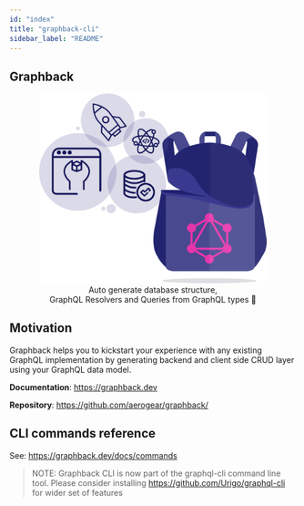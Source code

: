 ```yaml
---
id: "index"
title: "graphback-cli"
sidebar_label: "README"
---
```


## Graphback

<p align="center">
  <img width="400" src="https://raw.githubusercontent.com/aerogear/graphback/master/website/static/img/logo.png"/>
  <br/>
  Auto generate database structure, <br/>
  GraphQL Resolvers and Queries from GraphQL types 🚀
</p>

## Motivation 

Graphback helps you to kickstart your experience with any existing GraphQL implementation
by generating backend and client side CRUD layer using your GraphQL data model.

**Documentation**: https://graphback.dev

**Repository**: https://github.com/aerogear/graphback/

## CLI commands reference

See: https://graphback.dev/docs/commands

> NOTE: Graphback CLI is now part of the graphql-cli command line tool. Please consider installing https://github.com/Urigo/graphql-cli for wider set of features
